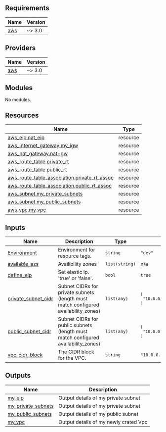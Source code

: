 ## Requirements

| Name | Version |
|------|---------|
| <a name="requirement_aws"></a> [aws](#requirement\_aws) | ~> 3.0 |

## Providers

| Name | Version |
|------|---------|
| <a name="provider_aws"></a> [aws](#provider\_aws) | ~> 3.0 |

## Modules

No modules.

## Resources

| Name | Type |
|------|------|
| [aws_eip.nat_eip](https://registry.terraform.io/providers/hashicorp/aws/latest/docs/resources/eip) | resource |
| [aws_internet_gateway.my_igw](https://registry.terraform.io/providers/hashicorp/aws/latest/docs/resources/internet_gateway) | resource |
| [aws_nat_gateway.nat-gw](https://registry.terraform.io/providers/hashicorp/aws/latest/docs/resources/nat_gateway) | resource |
| [aws_route_table.private_rt](https://registry.terraform.io/providers/hashicorp/aws/latest/docs/resources/route_table) | resource |
| [aws_route_table.public_rt](https://registry.terraform.io/providers/hashicorp/aws/latest/docs/resources/route_table) | resource |
| [aws_route_table_association.private_rt_assoc](https://registry.terraform.io/providers/hashicorp/aws/latest/docs/resources/route_table_association) | resource |
| [aws_route_table_association.public_rt_assoc](https://registry.terraform.io/providers/hashicorp/aws/latest/docs/resources/route_table_association) | resource |
| [aws_subnet.my_private_subnets](https://registry.terraform.io/providers/hashicorp/aws/latest/docs/resources/subnet) | resource |
| [aws_subnet.my_public_subnets](https://registry.terraform.io/providers/hashicorp/aws/latest/docs/resources/subnet) | resource |
| [aws_vpc.my_vpc](https://registry.terraform.io/providers/hashicorp/aws/latest/docs/resources/vpc) | resource |

## Inputs

| Name | Description | Type | Default | Required |
|------|-------------|------|---------|:--------:|
| <a name="input_Environment"></a> [Environment](#input\_Environment) | Environment for resource tags. | `string` | `"dev"` | no |
| <a name="input_available_azs"></a> [available\_azs](#input\_available\_azs) | Availibility zones | `list(string)` | n/a | yes |
| <a name="input_define_eip"></a> [define\_eip](#input\_define\_eip) | Set elastic ip. 'true' or 'false'. | `bool` | `true` | no |
| <a name="input_private_subnet_cidr"></a> [private\_subnet\_cidr](#input\_private\_subnet\_cidr) | Subnet CIDRs for private subnets (length must match configured availability\_zones) | `list(any)` | <pre>[<br>  "10.0.0.11/24, 10.0.0.12/24"<br>]</pre> | no |
| <a name="input_public_subnet_cidr"></a> [public\_subnet\_cidr](#input\_public\_subnet\_cidr) | Subnet CIDRs for public subnets (length must match configured availability\_zones) | `list(any)` | <pre>[<br>  "10.0.0.1/24, 10.0.0.2/24"<br>]</pre> | no |
| <a name="input_vpc_cidr_block"></a> [vpc\_cidr\_block](#input\_vpc\_cidr\_block) | The CIDR block for the VPC. | `string` | `"10.0.0.0/16"` | no |

## Outputs

| Name | Description |
|------|-------------|
| <a name="output_my_eip"></a> [my\_eip](#output\_my\_eip) | Output details of my private subnet |
| <a name="output_my_private_subnets"></a> [my\_private\_subnets](#output\_my\_private\_subnets) | Output details of my private subnet |
| <a name="output_my_public_subnets"></a> [my\_public\_subnets](#output\_my\_public\_subnets) | Output details of my public subnet |
| <a name="output_my_vpc"></a> [my\_vpc](#output\_my\_vpc) | Output details of my newly crated Vpc |
